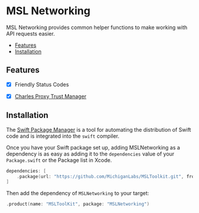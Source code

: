 # MSL Networking

MSL Networking provides common helper functions to make working with API requests easier.
* [Features](#features)
* [Installation](#installation)

## Features
* [x] Friendly Status Codes
* [x] [Charles Proxy Trust Manager](./documentation/charles_proxy.md)
 

## Installation

The [Swift Package Manager](https://swift.org/package-manager/) is a tool for automating the distribution of Swift code and is integrated into the `swift` compiler.

Once you have your Swift package set up, adding MSLNetworking as a dependency is as easy as adding it to the `dependencies` value of your `Package.swift` or the Package list in Xcode.

```swift
dependencies: [
    .package(url: "https://github.com/MichiganLabs/MSLToolkit.git", from: "0.0.1")
]
```

Then add the dependency of `MSLNetworking` to your target:

```swift
.product(name: "MSLToolKit", package: "MSLNetworking")
```
